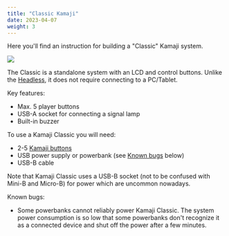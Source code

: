 ```yaml
---
title: "Classic Kamaji"
date: 2023-04-07
weight: 3
---
```


Here you'll find an instruction for building a "Classic" Kamaji system.

<img src="/images/kamaji-classic.jpg">

The Classic is a standalone system with an LCD and control buttons. Unlike the [Headless](/hardware/headless), it does not require connecting to a PC/Tablet.

Key features:

 * Max. 5 player buttons
 * USB-A socket for connecting a signal lamp
 * Built-in buzzer


To use a Kamaji Classic you will need:

 * 2-5 [Kamaji buttons](/hardware/buttons)
 * USB power supply or powerbank (see [Known bugs](#known_bugs) below)
 * USB-B cable


Note that Kamaji Classic uses a USB-B socket (not to be confused with Mini-B and Micro-B) for power which are uncommon nowadays.


<a name="known_bugs"></a>Known bugs:

 * Some powerbanks cannot reliably power Kamaji Classic. The system power consumption is so low that some powerbanks don't recognize it as a connected device and shut off the power after a few minutes.

